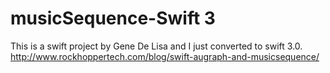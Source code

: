 # musicSequence-Swift 3
This is a swift project by Gene De Lisa and I just converted to swift 3.0.
http://www.rockhoppertech.com/blog/swift-augraph-and-musicsequence/
